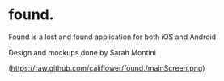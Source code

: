 # found.

Found is a lost and found application for both iOS and Android

Design and mockups done by Sarah Montini

(https://raw.github.com/califlower/found./mainScreen.png)
